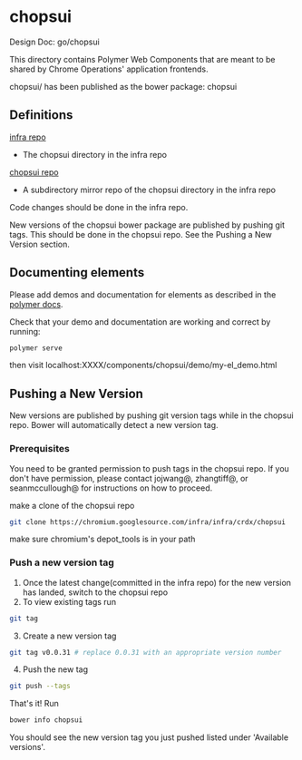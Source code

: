 # chopsui

Design Doc: go/chopsui

This directory contains Polymer Web Components that are meant to be shared
by Chrome Operations' application frontends.

chopsui/ has been published as the bower package: chopsui

## Definitions

[infra repo](https://chromium.googlesource.com/infra/infra/+/master/crdx/chopsui/)

- The chopsui directory in the infra repo

[chopsui repo](https://chromium.googlesource.com/infra/infra/crdx/chopsui.git)

- A subdirectory mirror repo of the chopsui directory in the infra repo

Code changes should be done in the infra repo.

New versions of the chopsui bower package are published by pushing git tags. This should be done in the chopsui repo. See the Pushing a New Version section.

## Documenting elements
Please add demos and documentation for elements as described in the [polymer docs](https://www.polymer-project.org/2.0/docs/tools/documentation#document-an-element).

Check that your demo and documentation are working and correct by running:

```sh
polymer serve
```

then visit localhost:XXXX/components/chopsui/demo/my-el_demo.html

## Pushing a New Version

New versions are published by pushing git version tags while in the chopsui repo.
Bower will automatically detect a new version tag.

### Prerequisites
You need to be granted permission to push tags in the chopsui repo. If you don't have
permission, please contact jojwang@, zhangtiff@, or seanmccullough@ for instructions on
how to proceed.


make a clone of the chopsui repo

```sh
git clone https://chromium.googlesource.com/infra/infra/crdx/chopsui
```

make sure chromium's depot_tools is in your path

### Push a new version tag

1) Once the latest change(committed in the infra repo) for the new version has landed, switch
to the chopsui repo
2) To view existing tags run

```sh
git tag
```
3) Create a new version tag

```sh
git tag v0.0.31 # replace 0.0.31 with an appropriate version number
```
4) Push the new tag

```sh
git push --tags
```

That's it!
Run

```sh
bower info chopsui
```
You should see the new version tag you just pushed listed under 'Available versions'.

